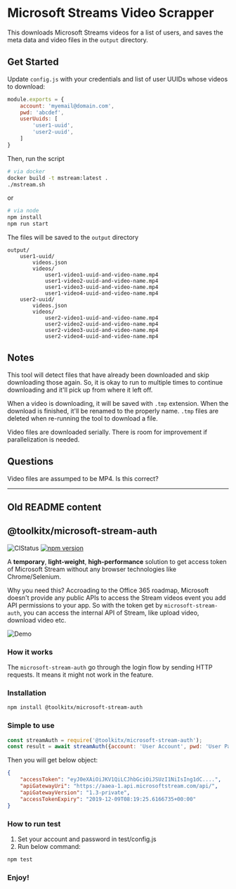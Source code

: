 # Microsoft Streams Video Scrapper

This downloads Microsoft Streams videos for a list of users, and saves the meta data and video files in the `output` directory.

## Get Started
Update `config.js` with your credentials and list of user UUIDs whose videos to download:
```javascript
module.exports = {
    account: 'myemail@domain.com',
    pwd: 'abcdef',
    userUuids: [
        'user1-uuid',
        'user2-uuid',
    ]
}
```

Then, run the script
```bash
# via docker
docker build -t mstream:latest .
./mstream.sh

```

or
```bash
# via node
npm install
npm run start
```

The files will be saved to the `output` directory
```
output/
    user1-uuid/
        videos.json
        videos/
            user1-video1-uuid-and-video-name.mp4
            user1-video2-uuid-and-video-name.mp4
            user1-video3-uuid-and-video-name.mp4
            user1-video4-uuid-and-video-name.mp4
    user2-uuid/
        videos.json
        videos/
            user2-video1-uuid-and-video-name.mp4
            user2-video2-uuid-and-video-name.mp4
            user2-video3-uuid-and-video-name.mp4
            user2-video4-uuid-and-video-name.mp4
```

## Notes

This tool will detect files that have already been downloaded and skip downloading those again. So, it is okay to run to multiple times to continue downloading and it'll pick up from where it left off.

When a video is downloading, it will be saved with `.tmp` extension. When the download is finished, it'll be renamed to the properly name. `.tmp` files are deleted when re-running the tool to download a file.

Video files are downloaded serially. There is room for improvement if parallelization is needed.

## Questions

Video files are assumped to be MP4. Is this correct?

---

## Old README content

## @toolkitx/microsoft-stream-auth

![CIStatus](https://github.com/toolkitx/microsoft-stream-auth/workflows/Daily/badge.svg) [![npm version](https://badge.fury.io/js/%40toolkitx%2Fmicrosoft-stream-auth.svg)](https://badge.fury.io/js/%40toolkitx%2Fmicrosoft-stream-auth)

A **temporary**, **light-weight**, **high-performance** solution to get access token of Microsoft Stream without any browser technologies like Chrome/Selenium.

Why you need this? Accroading to the Office 365 roadmap, Microsoft doesn't provide any public APIs to access the Stream videos event you add API permissions to your app. So with the token get by `microsoft-stream-auth`, you can access the internal API of Stream, like upload video, download video etc.

![Demo](demo.gif)

### How it works

The `microsoft-stream-auth` go through the login flow by sending HTTP requests. It means it might not work in the feature.

### Installation

```bash
npm install @toolkitx/microsoft-stream-auth
```

### Simple to use

```javascript
const streamAuth = require('@toolkitx/microsoft-stream-auth');
const result = await streamAuth({account: 'User Account', pwd: 'User Password'});
```

Then you will get below object:

```json
{
    "accessToken": "eyJ0eXAiOiJKV1QiLCJhbGciOiJSUzI1NiIsIng1dC....",
    "apiGatewayUri": "https://aaea-1.api.microsoftstream.com/api/",
    "apiGatewayVersion": "1.3-private",
    "accessTokenExpiry": "2019-12-09T08:19:25.6166735+00:00"
}
```

### How to run test

1. Set your account and password in test/config.js
2. Run below command:
```bash
npm test
```

### Enjoy!
